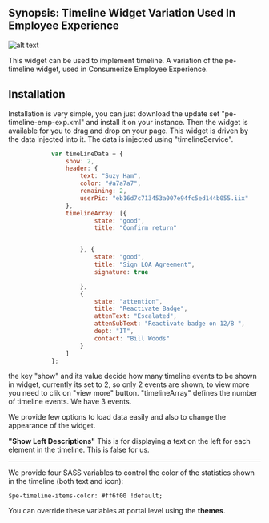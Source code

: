 ## Synopsis: Timeline Widget Variation Used In Employee Experience

![alt text](.../images/pe-timeline-emp-exp.png "Timeline Widget")


This widget can be used to implement timeline. A variation of the pe-timeline widget, used in Consumerize Employee Experience.

## Installation

Installation is very simple, you can just download the update set "pe-timeline-emp-exp.xml" and install it on your instance. Then the widget is available for you to drag and drop on your page. This widget is driven by the data injected into it. The data is injected using "timelineService".

```javascript
            var timeLineData = {
                show: 2,
                header: {
                    text: "Suzy Ham",
                    color: "#a7a7a7",
                    remaining: 2,
                    userPic: "eb16d7c713453a007e94fc5ed144b055.iix"
                },
                timelineArray: [{
                        state: "good",
                        title: "Confirm return"


                    }, {
                        state: "good",
                        title: "Sign LOA Agreement",
                        signature: true

                    },
                    {
                        state: "attention",
                        title: "Reactivate Badge",
                        attenText: "Escalated",
                        attenSubText: "Reactivate badge on 12/8 ",
                        dept: "IT",
                        contact: "Bill Woods"
                    }
                ]
            };
```

the key "show" and its value decide how many timeline events to be shown in widget, currently its set to 2, so only 2 events are shown, to view more you need to clik on "view more" button.
"timelineArray" defines the number of timeline events. We have 3 events.


We provide few options to load data easily and also to change the appearance of the widget.

**"Show Left Descriptions"** This is for displaying a text on the left for each element in the timeline. This is false for us.

***

We provide four SASS variables to control the color of the statistics shown in the timeline (both text and icon):

`$pe-timeline-items-color: #ff6f00 !default;`

You can override these variables at portal level using the **themes**.
